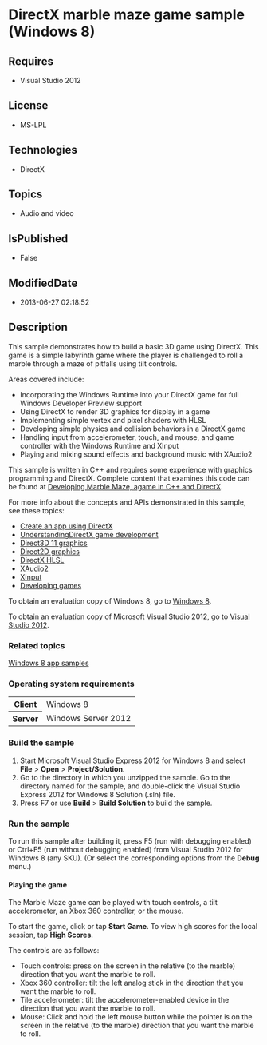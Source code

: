 # DirectX marble maze game sample (Windows 8)
## Requires
* Visual Studio 2012
## License
* MS-LPL
## Technologies
* DirectX
## Topics
* Audio and video
## IsPublished
* False
## ModifiedDate
* 2013-06-27 02:18:52
## Description

<div id="mainSection">
<p>This sample demonstrates how to build a basic 3D game using DirectX. This game is a simple labyrinth game where the player is challenged to roll a marble through a maze of pitfalls using tilt controls.</p>
<p>Areas covered include:</p>
<ul>
<li>Incorporating the Windows Runtime into your DirectX game for full Windows Developer Preview support
</li><li>Using DirectX to render 3D graphics for display in a game </li><li>Implementing simple vertex and pixel shaders with HLSL </li><li>Developing simple physics and collision behaviors in a DirectX game </li><li>Handling input from accelerometer, touch, and mouse, and game controller with the Windows Runtime and XInput
</li><li>Playing and mixing sound effects and background music with XAudio2 </li></ul>
<p></p>
<p>This sample is written in C&#43;&#43; and requires some experience with graphics programming and DirectX. Complete content that examines this code can be found at
<a href="http://go.microsoft.com/fwlink/p/?linkid=246499">Developing Marble Maze, agame in C&#43;&#43; and DirectX</a>.</p>
<p>For more info about the concepts and APIs demonstrated in this sample, see these topics:
</p>
<ul>
<li><a href="http://msdn.microsoft.com/library/windows/apps/br229580">Create an app using DirectX</a>
</li><li><a href="http://msdn.microsoft.com/library/windows/apps/hh780567">UnderstandingDirectX game development</a>
</li><li><a href="http://msdn.microsoft.com/library/windows/apps/ff476080">Direct3D 11 graphics</a>
</li><li><a href="http://msdn.microsoft.com/library/windows/apps/dd370987">Direct2D graphics</a>
</li><li><a href="http://msdn.microsoft.com/library/windows/apps/bb509561">DirectX HLSL</a>
</li><li><a href="http://msdn.microsoft.com/library/windows/apps/hh405049">XAudio2</a>
</li><li><a href="http://msdn.microsoft.com/library/windows/apps/ee417001">XInput</a> </li><li><a href="http://msdn.microsoft.com/library/windows/apps/hh452744">Developing games</a>
</li></ul>
<p></p>
<p>To obtain an evaluation copy of Windows&nbsp;8, go to <a href="http://go.microsoft.com/fwlink/p/?linkid=241655">
Windows&nbsp;8</a>.</p>
<p>To obtain an evaluation copy of Microsoft Visual Studio&nbsp;2012, go to <a href="http://go.microsoft.com/fwlink/p/?linkid=241656">
Visual Studio&nbsp;2012</a>.</p>
<h3><a id="related_topics"></a>Related topics</h3>
<dl><dt><a href="http://go.microsoft.com/fwlink/p/?LinkID=227694">Windows 8 app samples</a>
</dt></dl>
<h3>Operating system requirements</h3>
<table>
<tbody>
<tr>
<th>Client</th>
<td><dt>Windows&nbsp;8 </dt></td>
</tr>
<tr>
<th>Server</th>
<td><dt>Windows Server&nbsp;2012 </dt></td>
</tr>
</tbody>
</table>
<h3>Build the sample</h3>
<ol>
<li>Start Microsoft Visual Studio Express&nbsp;2012 for Windows&nbsp;8 and select <b>File</b> &gt;
<b>Open</b> &gt; <b>Project/Solution</b>. </li><li>Go to the directory in which you unzipped the sample. Go to the directory named for the sample, and double-click the Visual Studio Express&nbsp;2012 for Windows&nbsp;8 Solution (.sln) file.
</li><li>Press F7 or use <b>Build</b> &gt; <b>Build Solution</b> to build the sample. </li></ol>
<h3>Run the sample</h3>
<p>To run this sample after building it, press F5 (run with debugging enabled) or Ctrl&#43;F5 (run without debugging enabled) from Visual Studio&nbsp;2012 for Windows&nbsp;8 (any SKU). (Or select the corresponding options from the
<b>Debug</b> menu.)</p>
<h4><a id="Playing_the__game"></a><a id="playing_the__game"></a><a id="PLAYING_THE__GAME"></a>Playing the game</h4>
<p>The Marble Maze game can be played with touch controls, a tilt accelerometer, an Xbox 360 controller, or the mouse.</p>
<p>To start the game, click or tap <b>Start Game</b>. To view high scores for the local session, tap
<b>High Scores</b>.</p>
<p>The controls are as follows:</p>
<ul>
<li>Touch controls: press on the screen in the relative (to the marble) direction that you want the marble to roll.
</li><li>Xbox 360 controller: tilt the left analog stick in the direction that you want the marble to roll.
</li><li>Tile accelerometer: tilt the accelerometer-enabled device in the direction that you want the marble to roll.
</li><li>Mouse: Click and hold the left mouse button while the pointer is on the screen in the relative (to the marble) direction that you want the marble to roll.
</li></ul>
<p></p>
</div>

